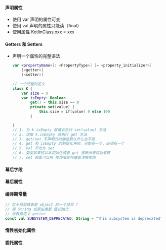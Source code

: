 #### 声明属性   

- 使用 var 声明的属性可变
- 使用 val 声明的属性只能读（final）
- 使用属性 KotlinClass.xxx = xxx

#### Getters 和 Setters

- 声明一个属性的完整语法
  ```kotlin
  var <propertyName>[: <PropertyType>] [= <property_initializer>]
      [<getter>]
      [<setter>]
    
  // 一个完整的定义
  class K {
      var size = 0
      var isEmpty: Boolean
          get() = this.size == 0
          private set(value) {
              this.size = if(value) 0 else 100
          }
  
  }
  // 1. 为 k.isEmpty 赋值会执行 set(value) 方法
  // 2. 读取 k.isEmpty 会执行 get 方法
  // 3. get/set 不声明的时候是默认什么也不做
  // 4. get 和 isEmpty 的初始化冲突，只能有一个，必须有一个
  // 5. val 不允许 set
  // 6. 类型如果可以从初始化或者 get 推断出来可以省略
  // 7. set 前面可以用 修饰限定符或者注解修饰
  ```
  
#### 幕后字段
#### 幕后属性
#### 编译期常量
```kotlin
// 位于顶层或者是 object 的一个成员 ?
// 用 String 或原生类型 值初始化
// 没有自定义 getter
const val SUBSYSTEM_DEPRECATED: String = "This subsystem is deprecated"
```
#### 惰性初始化属性
#### 委托属性
